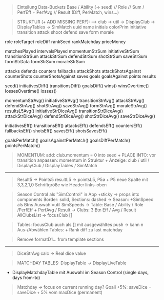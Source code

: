 > Einteilung Data-Buckets
Base / Ability (-> seed) // Role // Sum / PerfEff + PerfAvg // Result (Diff, PerMatch, wins...)


> STRUKTUR (+ ADD MISSING PERF):
--> club -> util -> DisplayClub -> DisplayTables -> SimMatch
uuid
name
initials
colorPrim
initiative
transition
attack
shoot
defend
save
form
morale

role
roleTarget
roleDiff
rankSeed
rankMatchday
priceMoney

matchesPlayed
intervalsPlayed
momentumStrSum
initiativeStrSum
transitionStrSum
attackStrSum
defendStrSum
shotStrSum
saveStrSum
formStrData
formStrSum
moraleStrSum

attacks
defends
counters
fallbacks
attackShots
attackShotsAgainst
counterShots
counterShotsAgainst
saves
goals
goalsAgainst
points
results

seed()
initiativesDiff()
transitionsDiff()
goalsDiff()
wins()
winsOvertime()
lossesOvertime()
losses()

momentumStrAvg()
initiativeStrAvg()
transitionStrAvg()
attackStrAvg()
defendStrAvg()
shotStrAvg()
saveStrAvg()
formStrAvg()
moraleStrAvg()
resultsL5Avg()
initiativeStrDiceAvg()
transitionStrDiceAvg()
attackStrDiceAvg()
defendStrDiceAvg()
shotStrDiceAvg()
saveStrDiceAvg()

initiativesEff()
transitionsEff()
attacksEff()
defendsEff()
countersEff()
fallbacksEff()
shotsEff()
savesEff()
shotsSavesEff()

goalsPerMatch()
goalsAgainstPerMatch()
goalsDiffPerMatch()
pointsPerMatch()


> MOMENTUM:
add: club.momentum = 0 into seed + PLACE INTO: vor transition
anpassen: momentum in Struktur + Anzeige: club / util / DisplayClub / DisplayTables / SimMatch

---

> Result5 -> Points5
resultL5 -> pointsL5, P5ø + P5 neue Spalte mit 3,3,2,1,0 Schriftgröße wie Header links-oben


> Season Control als "SimControl" in App +sticky -> props into components
Border: solid, Sections: dashed
    -> Season: +SimSpeed als Btns Auswahl=util SimSpeeds
    -> Table: Base / Ability / Role /PerfEff + PerfAvg / Result
    -> Clubs: 3 Btn Eff / Avg / Result
        AllClubsList -> focusClub []


> Tables: focusClub auch als [] mit ausgewähltes push -> kann n Aus-/Abwählen
> Tables: + Rank diff zu last matchday

> Remove formatD1... from template sections

---

> DiceStrAvg calc -> Real dice value


> MATCHDAY TABLES:
DisplayTable -> DisplayLiveTable 
+ DisplayMatchdayTable mit Auswahl im Season Control (single days, days from-to)


> Matchday -> focus on current running day?
> Goali +5%: saveDice = saveDice + 5% vom maxDice (permanent)